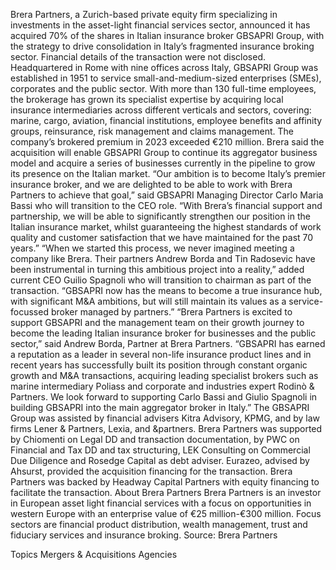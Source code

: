 Brera Partners, a Zurich-based private equity firm specializing in investments in the asset-light financial services sector, announced it has acquired 70% of the shares in Italian insurance broker GBSAPRI Group, with the strategy to drive consolidation in Italy’s fragmented insurance broking sector.
Financial details of the transaction were not disclosed.
Headquartered in Rome with nine offices across Italy, GBSAPRI Group was established in 1951 to service small-and-medium-sized enterprises (SMEs), corporates and the public sector. With more than 130 full-time employees, the brokerage has grown its specialist expertise by acquiring local insurance intermediaries across different verticals and sectors, covering: marine, cargo, aviation, financial institutions, employee benefits and affinity groups, reinsurance, risk management and claims management. The company’s brokered premium in 2023 exceeded €210 million.
Brera said the acquisition will enable GBSAPRI Group to continue its aggregator business model and acquire a series of businesses currently in the pipeline to grow its presence on the Italian market.
“Our ambition is to become Italy’s premier insurance broker, and we are delighted to be able to work with Brera Partners to achieve that goal,” said GBSAPRI Managing Director Carlo Maria Bassi who will transition to the CEO role. “With Brera’s financial support and partnership, we will be able to significantly strengthen our position in the Italian insurance market, whilst guaranteeing the highest standards of work quality and customer satisfaction that we have maintained for the past 70 years.”
“When we started this process, we never imagined meeting a company like Brera. Their partners Andrew Borda and Tin Radosevic have been instrumental in turning this ambitious project into a reality,” added current CEO Guilio Spagnoli who will transition to chairman as part of the transaction. “GBSAPRI now has the means to become a true insurance hub, with significant M&A ambitions, but will still maintain its values as a service-focussed broker managed by partners.”
“Brera Partners is excited to support GBSAPRI and the management team on their growth journey to become the leading Italian insurance broker for businesses and the public sector,” said Andrew Borda, Partner at Brera Partners. “GBSAPRI has earned a reputation as a leader in several non-life insurance product lines and in recent years has successfully built its position through constant organic growth and M&A transactions, acquiring leading specialist brokers such as marine intermediary Poliass and corporate and industries expert Rodinò & Partners. We look forward to supporting Carlo Bassi and Giulio Spagnoli in building GBSAPRI into the main aggregator broker in Italy.”
The GBSAPRI Group was assisted by financial advisers Kitra Advisory, KPMG, and by law firms Lener & Partners, Lexia, and &partners.
Brera Partners was supported by Chiomenti on Legal DD and transaction documentation, by PWC on Financial and Tax DD and tax structuring, LEK Consulting on Commercial Due Diligence and Rosedge Capital as debt adviser. Eurazeo, advised by Ahsurst, provided the acquisition financing for the transaction. Brera Partners was backed by Headway Capital Partners with equity financing to facilitate the transaction.
About Brera Partners
Brera Partners is an investor in European asset light financial services with a focus on opportunities in western Europe with an enterprise value of €25 million-€300 million. Focus sectors are financial product distribution, wealth management, trust and fiduciary services and insurance broking.
Source: Brera Partners

Topics
Mergers & Acquisitions
Agencies
